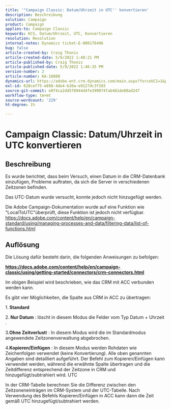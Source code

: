 ```yaml
---
title: '"Campaign Classic: Datum/Uhrzeit in UTC'' konvertieren'
description: Beschreibung
solution: Campaign
product: Campaign
applies-to: Campaign Classic
keywords: KCS, Datum/Uhrzeit, UTC, Konvertieren
resolution: Resolution
internal-notes: Dynamics ticket-E-000176496
bug: false
article-created-by: Craig Thonis
article-created-date: 5/9/2022 1:40:21 PM
article-published-by: Craig Thonis
article-published-date: 5/9/2022 1:46:35 PM
version-number: 2
article-number: KA-16080
dynamics-url: https://adobe-ent.crm.dynamics.com/main.aspx?forceUCI=1&pagetype=entityrecord&etn=knowledgearticle&id=13f05d8c-9dcf-ec11-a7b5-00224809c196
exl-id: 628cef75-e898-4de4-b20a-e9127dc3f203
source-git-commit: e8f4ca2dd578944d4fe399074fab461de88ad247
workflow-type: tm+mt
source-wordcount: '229'
ht-degree: 1%

---
```


# Campaign Classic: Datum/Uhrzeit in UTC konvertieren

## Beschreibung


Es wurde berichtet, dass beim Versuch, einen Datum in die CRM-Datenbank einzufügen, Probleme auftraten, da sich die Server in verschiedenen Zeitzonen befinden.

Das UTC-Datum wurde versucht, konnte jedoch nicht hinzugefügt werden.

Die Adobe Campaign-Dokumentation wurde auf eine Funktion wie &quot;LocalToUTC&quot;überprüft, diese Funktion ist jedoch nicht verfügbar.
https://docs.adobe.com/content/help/en/campaign-standard/using/managing-processes-and-data/filtering-data/list-of-functions.html


## Auflösung


Die Lösung dafür besteht darin, die folgenden Anweisungen zu befolgen:

<u><b>https://docs.adobe.com/content/help/en/campaign-classic/using/getting-started/connectors/crm-connectors.html </b></u>

Im obigen Beispiel wird beschrieben, wie das CRM mit ACC verbunden werden kann.

Es gibt vier Möglichkeiten, die Spalte aus CRM in ACC zu übertragen:

1.<b> Standard </b>

2.<b> Nur Datum</b> : löscht in diesem Modus die Felder vom Typ Datum + Uhrzeit .

3.<b>Ohne Zeitverlust</b>t : In diesem Modus wird die im Standardmodus angewendete Zeitzonenverwaltung abgebrochen.

4.<b>Kopieren/Einfügen</b> : In diesem Modus werden Rohdaten wie Zeichenfolgen verwendet (keine Konvertierung). Alle oben genannten Angaben sind detailliert aufgeführt. Der Befehl zum Kopieren/Einfügen kann verwendet werden, während die erwähnte Spalte übertragen und die Zeitdifferenz entsprechend der Zeitzone in CRM und hinzugefügt/subtrahiert wird. UTC

In der CRM-Tabelle berechnen Sie die Differenz zwischen den Zeitzoneneinträgen im CRM-System und der UTC-Tabelle. Nach Verwendung des Befehls Kopieren/Einfügen in ACC kann dann die Zeit gemäß UTC hinzugefügt/subtrahiert werden.

